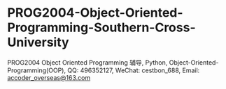 # PROG2004-Object-Oriented-Programming-Southern-Cross-University
PROG2004 Object Oriented Programming 辅导, Python, Object-Oriented-Programming(OOP), QQ: 496352127, WeChat: cestbon_688, Email: accoder_overseas@163.com
